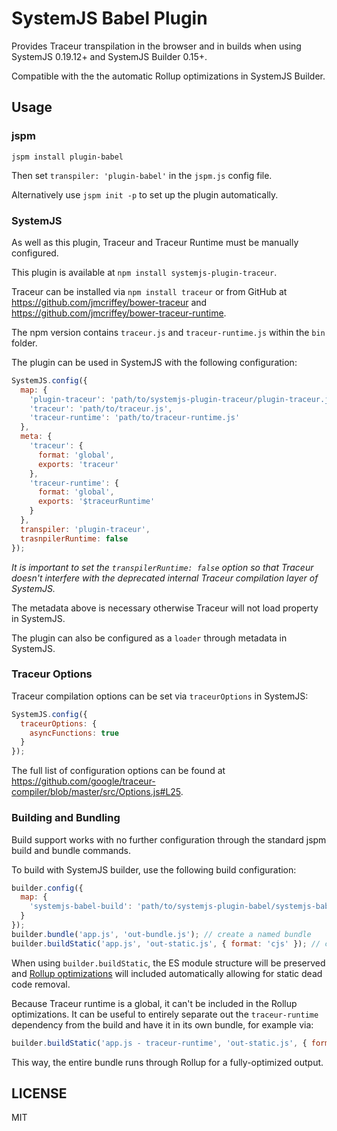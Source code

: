 SystemJS Babel Plugin
===

Provides Traceur transpilation in the browser and in builds when using SystemJS 0.19.12+ and SystemJS Builder 0.15+.

Compatible with the the automatic Rollup optimizations in SystemJS Builder.

## Usage

### jspm

```
jspm install plugin-babel
```

Then set `transpiler: 'plugin-babel'` in the `jspm.js` config file.

Alternatively use `jspm init -p` to set up the plugin automatically.

### SystemJS

As well as this plugin, Traceur and Traceur Runtime must be manually configured.

This plugin is available at `npm install systemjs-plugin-traceur`.

Traceur can be installed via `npm install traceur` or from GitHub at https://github.com/jmcriffey/bower-traceur and https://github.com/jmcriffey/bower-traceur-runtime.

The npm version contains `traceur.js` and `traceur-runtime.js` within the `bin` folder.

The plugin can be used in SystemJS with the following configuration:

```javascript
SystemJS.config({
  map: {
    'plugin-traceur': 'path/to/systemjs-plugin-traceur/plugin-traceur.js',
    'traceur': 'path/to/traceur.js',
    'traceur-runtime': 'path/to/traceur-runtime.js'
  },
  meta: {
    'traceur': {
      format: 'global',
      exports: 'traceur'
    },
    'traceur-runtime': {
      format: 'global',
      exports: '$traceurRuntime'
    }
  },
  transpiler: 'plugin-traceur',
  trasnpilerRuntime: false
});
```

_It is important to set the `transpilerRuntime: false` option so that Traceur doesn't interfere with the deprecated internal Traceur compilation layer of SystemJS._

The metadata above is necessary otherwise Traceur will not load property in SystemJS.

The plugin can also be configured as a `loader` through metadata in SystemJS.

### Traceur Options

Traceur compilation options can be set via `traceurOptions` in SystemJS:

```javascript
SystemJS.config({
  traceurOptions: {
    asyncFunctions: true
  }
});
```

The full list of configuration options can be found at https://github.com/google/traceur-compiler/blob/master/src/Options.js#L25.

### Building and Bundling

Build support works with no further configuration through the standard jspm build and bundle commands.

To build with SystemJS builder, use the following build configuration:

```javascript
builder.config({
  map: {
    'systemjs-babel-build': 'path/to/systemjs-plugin-babel/systemjs-babel-node.js'
  }
});
builder.bundle('app.js', 'out-bundle.js'); // create a named bundle
builder.buildStatic('app.js', 'out-static.js', { format: 'cjs' }); // create a static optimized build
```

When using `builder.buildStatic`, the ES module structure will be preserved and [Rollup optimizations](https://github.com/rollup/rollup) will included automatically
allowing for static dead code removal.

Because Traceur runtime is a global, it can't be included in the Rollup optimizations. 
It can be useful to entirely separate out the `traceur-runtime` dependency from the build and have it in its own bundle, for example via:

```javascript
builder.buildStatic('app.js - traceur-runtime', 'out-static.js', { format: 'cjs' });
```

This way, the entire bundle runs through Rollup for a fully-optimized output.

LICENSE
---

MIT